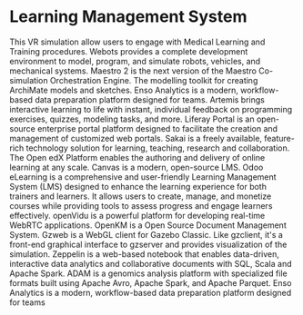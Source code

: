 # Learning Management System

This VR simulation allow users to engage with Medical Learning and Training procedures. Webots provides a complete development environment to model, program, and simulate robots, vehicles, and mechanical systems. Maestro 2 is the next version of the Maestro Co-simulation Orchestration Engine. The modelling toolkit for creating ArchiMate models and sketches. Enso Analytics is a modern, workflow-based data preparation platform designed for teams. Artemis brings interactive learning to life with instant, individual feedback on programming exercises, quizzes, modeling tasks, and more. Liferay Portal is an open-source enterprise portal platform designed to facilitate the creation and management of customized web portals. Sakai is a freely available, feature-rich technology solution for learning, teaching, research and collaboration. The Open edX Platform enables the authoring and delivery of online learning at any scale. Canvas is a modern, open-source LMS. Odoo eLearning is a comprehensive and user-friendly Learning Management System (LMS) designed to enhance the learning experience for both trainers and learners. It allows users to create, manage, and monetize courses while providing tools to assess progress and engage learners effectively. openVidu is a powerful platform for developing real-time WebRTC applications. OpenKM is a Open Source Document Management System. Gzweb is a WebGL client for Gazebo Classic. Like gzclient, it's a front-end graphical interface to gzserver and provides visualization of the simulation. Zeppelin is a web-based notebook that enables data-driven, interactive data analytics and collaborative documents with SQL, Scala and Apache Spark. ADAM is a genomics analysis platform with specialized file formats built using Apache Avro, Apache Spark, and Apache Parquet. Enso Analytics is a modern, workflow-based data preparation platform designed for teams